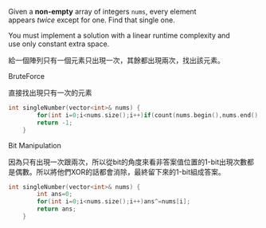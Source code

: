 Given a **non-empty** array of integers `nums`, every element appears _twice_ except for one. Find that single one.

You must implement a solution with a linear runtime complexity and use only constant extra space.

給一個陣列只有一個元素只出現一次，其餘都出現兩次，找出該元素。

BruteForce

直接找出現只有一次的元素

```cpp
int singleNumber(vector<int>& nums) {
        for(int i=0;i<nums.size();i++)if(count(nums.begin(),nums.end(),nums[i])==1)return nums[i];
        return -1;
    }
```

Bit Manipulation

因為只有出現一次跟兩次，所以從bit的角度來看非答案值位置的1-bit出現次數都是偶數。所以將他們XOR的話都會消除，最終留下來的1-bit組成答案。

```cpp
int singleNumber(vector<int>& nums) {
        int ans=0;
        for(int i=0;i<nums.size();i++)ans^=nums[i];
        return ans;
    }
```